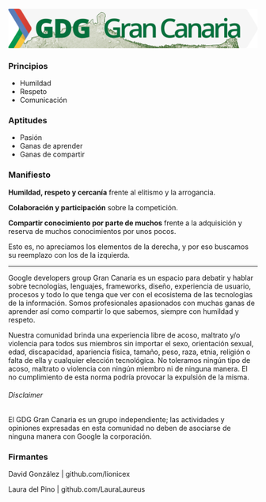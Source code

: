 ![banner](lg-completo.png)

### Principios
  - Humildad
  - Respeto
  - Comunicación

### Aptitudes
  - Pasión
  - Ganas de aprender
  - Ganas de compartir


### Manifiesto

 **Humildad, respeto y cercanía** frente al elitismo y la arrogancia.
 
 **Colaboración y participación** sobre la competición.
 
 **Compartir conocimiento por parte de muchos** frente a la adquisición y reserva de muchos conocimientos por unos pocos.
 
 Esto es, no apreciamos los elementos de la derecha, y por eso buscamos su reemplazo con los de la izquierda. 
 
---
 

Google developers group Gran Canaria es un espacio para debatir y hablar sobre tecnologías, lenguajes, frameworks, diseño, experiencia de usuario, procesos y todo lo que tenga que ver con el ecosistema de las tecnologías de la información. Somos profesionales apasionados con muchas ganas de aprender así como compartir lo que sabemos, siempre con humildad y respeto.

Nuestra comunidad brinda una experiencia libre de acoso, maltrato y/o violencia para todos sus miembros sin importar el sexo, orientación sexual, edad, discapacidad, apariencia física, tamaño, peso, raza, etnia, religión o falta de ella y cualquier elección tecnológica. No toleramos ningún tipo de acoso, maltrato o violencia con ningún miembro ni de ninguna manera. El no cumplimiento de esta norma podría provocar la expulsión de la misma.

###### Disclaimer
El GDG Gran Canaria es un grupo independiente; las actividades y opiniones expresadas en esta comunidad no deben de asociarse de ninguna manera con Google la corporación.

### Firmantes

David González | github.com/lionicex

Laura del Pino | github.com/LauraLaureus
